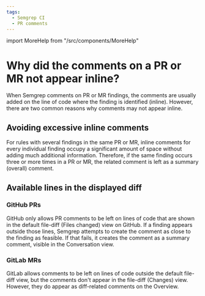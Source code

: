```yaml
---
tags:
  - Semgrep CI
  - PR comments
---
```


import MoreHelp from "/src/components/MoreHelp"

# Why did the comments on a PR or MR not appear inline?

When Semgrep comments on PR or MR findings, the comments are usually added on the line of code where the finding is identified (inline). However, there are two common reasons why comments may not appear inline.

## Avoiding excessive inline comments

For rules with several findings in the same PR or MR, inline comments for every individual finding occupy a significant amount of space without adding much additional information. Therefore, if the same finding occurs three or more times in a PR or MR, the related comment is left as a summary (overall) comment.

## Available lines in the displayed diff

### GitHub PRs

GitHub only allows PR comments to be left on lines of code that are shown in the default file-diff (Files changed) view on GitHub. If a finding appears outside those lines, Semgrep attempts to create the comment as close to the finding as feasible. If that fails, it creates the comment as a summary comment, visible in the Conversation view.

### GitLab MRs

GitLab allows comments to be left on lines of code outside the default file-diff view, but the comments don't appear in the file-diff (Changes) view. However, they do appear as diff-related comments on the Overview.

<MoreHelp />